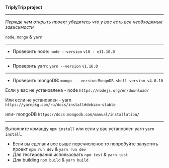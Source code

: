 **TriplyTrip project**

__________

_Пержде чем открыть проект убедитесь что у вас есть
все необходимые зависимости_ 

`node`, `mongo` & `yarn`
___
- Проверить node: `node --version` `v10 - v11.10.0`
___
- Проверить yarn: `yarn --version` `v1.16.0`
___
- Проверить mongoDB: `mongo ---version`
`MongoDB shell version v4.0.10`


Если у вас не установлена - node `https://nodejs.org/en/download/`

Или если не установлен - yarn `https://yarnpkg.com/ru/docs/install#debian-stable`

или- mongoDB `https://docs.mongodb.com/manual/installation/`
___
Выполните команду `npm install` или если у вас установлен yarn
`yarn install`.

- Если вы сделали все выше перечисленое то попробуйте запустить проект `npm run dev`
& `yarn run dev`
- Для тестирования использовать `npm test` & `yarn test`
- Для building `npm build` & `yarn build`


